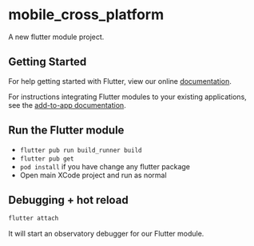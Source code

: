 # mobile_cross_platform

A new flutter module project.

## Getting Started

For help getting started with Flutter, view our online
[documentation](https://flutter.dev/).

For instructions integrating Flutter modules to your existing applications,
see the [add-to-app documentation](https://flutter.dev/docs/development/add-to-app).

## Run the Flutter module

- `flutter pub run build_runner build`
- `flutter pub get`
- `pod install` if you have change any flutter package
- Open main XCode project and run as normal

## Debugging + hot reload

```ruby
flutter attach
```

It will start an observatory debugger for our Flutter module.
